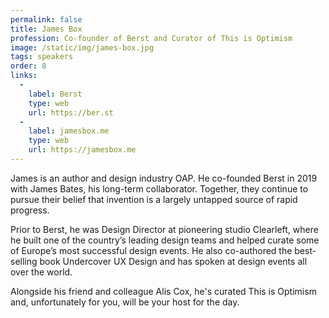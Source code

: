 ```yaml
---
permalink: false
title: James Box
profession: Co-founder of Berst and Curator of This is Optimism
image: /static/img/james-box.jpg
tags: speakers
order: 8
links:
  -
    label: Berst
    type: web
    url: https://ber.st
  -
    label: jamesbox.me
    type: web
    url: https://jamesbox.me
---
```


James is an author and design industry OAP. He co-founded Berst in 2019 with James Bates, his long-term collaborator. Together, they continue to pursue their belief that invention is a largely untapped source of rapid progress.

Prior to Berst, he was Design Director at pioneering studio Clearleft, where he built one of the country’s leading design teams and helped curate some of Europe’s most successful design events. He also co-authored the best-selling book Undercover UX Design and has spoken at design events all over the world.

Alongside his friend and colleague Alis Cox, he's curated This is Optimism and, unfortunately for you, will be your host for the day.
